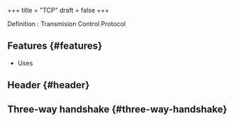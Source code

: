 +++
title = "TCP"
draft = false
+++

Definition
: Transmision Control Protocol


## Features {#features}

-   Uses


## Header {#header}


## Three-way handshake {#three-way-handshake}